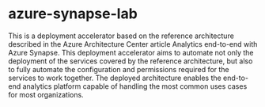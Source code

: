 # azure-synapse-lab
This is a deployment accelerator based on the reference architecture described in the Azure Architecture Center article Analytics end-to-end with Azure Synapse. This deployment accelerator aims to automate not only the deployment of the services covered by the reference architecture, but also to fully automate the configuration and permissions required for the services to work together. The deployed architecture enables the end-to-end analytics platform capable of handling the most common uses cases for most organizations.
